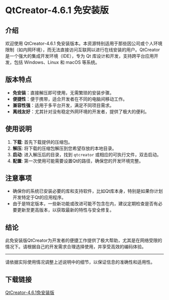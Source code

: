 # QtCreator-4.6.1 免安装版

## 介绍

欢迎使用 QtCreator-4.6.1 免安装版本。本资源特别适用于那些因公司或个人环境限制（如内网环境），而无法直接访问互联网以进行在线安装的用户。QtCreator 是一个强大的集成开发环境（IDE），专为 Qt 库设计和开发，支持跨平台应用开发，包括 Windows、Linux 和 macOS 等系统。

## 版本特点

- **免安装**：直接解压即可使用，无需繁琐的安装步骤。
- **便捷性**：便于携带，适合开发者在不同的电脑间移动工作。
- **兼容性强**：适用于多平台开发，满足不同项目需求。
- **离线友好**：尤其针对没有稳定外网环境的开发者，提供了极大的便利。

## 使用说明

1. **下载**: 首先下载提供的压缩包。
2. **解压**: 将下载的压缩包解压到您希望存放的本地目录。
3. **启动**: 进入解压后的目录，找到 `qtcreator` 或相应的可执行文件，双击启动。
4. **配置**: 第一次使用可能需要设置Qt的路径，确保您的开发环境完整。

## 注意事项

- 确保你的系统已安装必要的库和支持软件，比如Qt库本身，特别是如果你计划开发特定于Qt的应用程序。
- 由于是特定版本，一些新功能或改进可能不包含在内，建议定期检查是否有必要更新至更高版本，以获取最新的特性与安全修复。
  
## 结论

此免安装版QtCreator为开发者的便捷工作提供了极大帮助，尤其是在网络受限的情况下。请根据自己的开发需求合理选择使用，并享受高效的编码体验。

---

请依据实际使用情况调整上述说明中的细节，以保证信息的准确性和适用性。

## 下载链接

[QtCreator-4.6.1免安装版](https://pan.quark.cn/s/6aa6dc57b090)